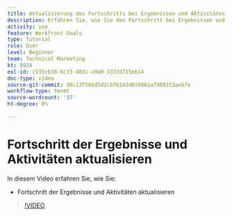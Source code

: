 ```yaml
---
title: Aktualisierung des Fortschritts bei Ergebnissen und Aktivitäten in [!DNL Workfront Goals]
description: Erfahren Sie, wie Sie den Fortschritt bei Ergebnissen und Aktivitäten in aktualisieren können. [!DNL Workfront Goals].
activity: use
feature: Workfront Goals
type: Tutorial
role: User
level: Beginner
team: Technical Marketing
kt: 8924
exl-id: c535cb38-bc33-403c-a9a0-3333d715eb14
doc-type: video
source-git-commit: 36c13f5b6d5d2cbf6143d659861a7988153aeb7e
workflow-type: tm+mt
source-wordcount: '37'
ht-degree: 0%

---
```


# Fortschritt der Ergebnisse und Aktivitäten aktualisieren

In diesem Video erfahren Sie, wie Sie:

* Fortschritt der Ergebnisse und Aktivitäten aktualisieren

>[!VIDEO](https://video.tv.adobe.com/v/335196/?quality=12&learn=on)
